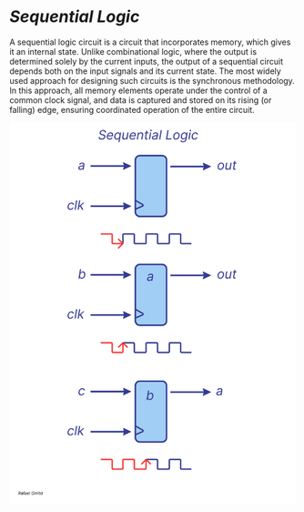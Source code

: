 # *Sequential Logic*

A sequential logic circuit is a circuit that incorporates memory, which gives it an internal state. Unlike combinational logic, 
where the output is determined solely by the current inputs, the output of a sequential circuit depends both on the input signals and its current state.
The most widely used approach for designing such circuits is the synchronous methodology. In this approach, 
all memory elements operate under the control of a common clock signal, and data is captured and stored on its rising (or falling) edge,
ensuring coordinated operation of the entire circuit.

![Sequential Logic](Seq_Logic.jpg)